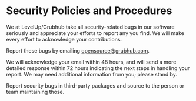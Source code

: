 # Security Policies and Procedures

We at LevelUp/Grubhub take all security-related bugs in our software seriously and appreciate your efforts to report any you find. We will make every effort to acknowledge your contributions.

Report these bugs by emailing opensource@grubhub.com.

We will acknowledge your email within 48 hours, and will send a
more detailed response within 72 hours indicating the next steps in handling
your report. We may need additional information from you; please stand by.

Report security bugs in third-party packages and source to the person or team maintaining
those.
